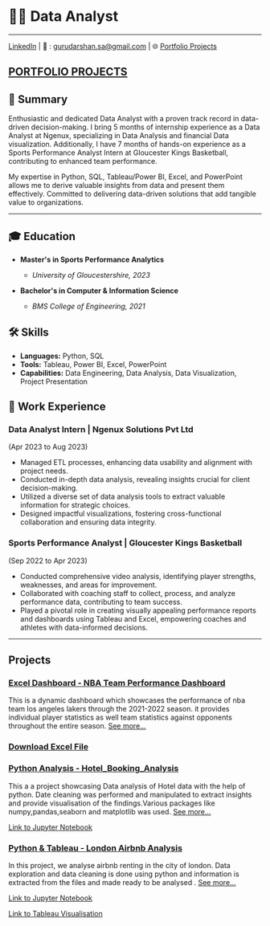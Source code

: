 # 👨‍💻 Data Analyst
---
[LinkedIn](https://www.linkedin.com/in/guru-darshan-s-a-491163254) | 📧 : gurudarshan.sa@gmail.com | 🌐 [Portfolio Projects](projects.md)

## [PORTFOLIO PROJECTS](projects.md)

## 🚀 Summary  


Enthusiastic and dedicated Data Analyst with a proven track record in data-driven decision-making. I bring 5 months of internship experience as a Data Analyst at Ngenux, specializing in Data Analysis and financial Data visualization. Additionally, I have 7 months of hands-on experience as a Sports Performance Analyst Intern at Gloucester Kings Basketball, contributing to enhanced team performance.

My expertise in Python, SQL, Tableau/Power BI, Excel, and PowerPoint allows me to derive valuable insights from data and present them effectively. Committed to delivering data-driven solutions that add tangible value to organizations.

---

## 🎓 Education

- **Master's in Sports Performance Analytics**
  - *University of Gloucestershire, 2023*

- **Bachelor's in Computer & Information Science**
  - *BMS College of Engineering, 2021*
    

## 🛠️ Skills

- **Languages:** Python, SQL
- **Tools:** Tableau, Power BI, Excel, PowerPoint
- **Capabilities:** Data Engineering, Data Analysis, Data Visualization, Project Presentation
 
  
## 💼 Work Experience

### Data Analyst Intern        | Ngenux Solutions Pvt Ltd 
(Apr 2023 to Aug 2023)

- Managed ETL processes, enhancing data usability and alignment with project needs.
- Conducted in-depth data analysis, revealing insights crucial for client decision-making.
- Utilized a diverse set of data analysis tools to extract valuable information for strategic choices.
- Designed impactful visualizations, fostering cross-functional collaboration and ensuring data integrity.

### Sports Performance Analyst | Gloucester Kings Basketball 
(Sep 2022 to Apr 2023)

- Conducted comprehensive video analysis, identifying player strengths, weaknesses, and areas for improvement.
- Collaborated with coaching staff to collect, process, and analyze performance data, contributing to team success.
- Played a pivotal role in creating visually appealing performance reports and dashboards using Tableau and Excel, empowering coaches and athletes with data-informed decisions.

---

## Projects

### [Excel Dashboard - NBA Team Performance Dashboard](ExcelProject.md) 
This is a dynamic dashboard which showcases the performance of nba team los angeles lakers through the 2021-2022 season. it provides individual player statistics as well team statistics against opponents throughout the entire season. [See more...](ExcelProject.md)

### [Download Excel File](https://github.com/Guru-Darshan/guru-darshan.github.io/raw/207d4680f86b054a3caeeb9dab730f911c4fceba/s4216964_Dashboard.xlsx)



### [Python Analysis - Hotel_Booking_Analysis](https://github.com/Guru-Darshan/guru-darshan.github.io/blob/main/HotelBooking_Analysis.ipynb)
This a a project showcasing Data analysis of Hotel data with the help of python. Date cleaning was performed and manipulated to extract insights and provide visualisation of the findings.Various packages like numpy,pandas,seaborn and matplotlib was used. [See more...](https://github.com/Guru-Darshan/guru-darshan.github.io/blob/main/HotelBooking_Analysis.ipynb)

[Link to Jupyter Notebook](https://github.com/Guru-Darshan/guru-darshan.github.io/blob/main/HotelBooking_Analysis.ipynb)



### [Python & Tableau - London Airbnb Analysis ](https://github.com/Guru-Darshan/guru-darshan.github.io/blob/main/London_airbnb.ipynb)
In this project, we analyse airbnb renting in the city of london. Data exploration and data cleaning is done using python and information is extracted from the files and made ready to be analysed . [See more...](https://github.com/Guru-Darshan/guru-darshan.github.io/blob/main/London_airbnb.ipynb)

[Link to Jupyter Notebook](https://github.com/Guru-Darshan/guru-darshan.github.io/blob/main/London_airbnb_listings.ipynb)

[Link to Tableau Visualisation](https://public.tableau.com/views/LondonAirbnb_17017120366450/Dashboard2?:language=en-GB&:display_count=n&:origin=viz_share_link)




